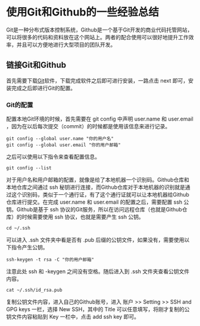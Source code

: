 # 使用Git和Github的一些经验总结

Git是一种分布式版本控制系统，Github是一个基于Git开发的商业代码托管网站，可以将很多的代码和资料放在这个网站上。两者的配合使用可以很好地提升工作效率，并且可以方便地进行大型项目的团队开发。

## 链接Git和Github

首先需要下载[Git](https://git-scm.com/downloads)软件，下载完成软件之后即可进行安装，一路点击 next 即可，安装完成之后即进行Git的配置。

### Git的配置

配置本地Git环境的时候，首先需要在 git config 中声明 user.name 和 user.email ，因为在以后每次提交（commit）的时候都是使用该信息来进行记录。

```
git config --global user.name "你的用户名"
git config --global user.email "你的用户邮箱"
```

之后可以使用以下指令来查看配置信息。

```
git config --list
```

对于用户名和用户邮箱的配置，就像是给了本地机器一个识别码。Github仓库和本地仓库之间通过 ssh 秘钥进行连接，而Github仓库对于本地机器的识别就是通过这个识别码，类似于一个通行证，有了这个通行证就可以让本地机器给Github仓库进行提交。在完成 user.name 和 user.email 的配置之后，需要配置 ssh 公钥。Github是基于 ssh 协议的Git服务，所以在访问远程仓库（也就是Github仓库）的时候需要使用 ssh 协议，也就是需要产生 ssh 公钥。

```
cd ~/.ssh
```

可以进入 .ssh 文件夹中看是否有 .pub 后缀的公钥文件，如果没有，需要使用以下指令产生公钥。

```
ssh-keygen -t rsa -C "你的用户邮箱"
```

注意此处 ssh 和 -keygen 之间没有空格。随后进入到 .ssh 文件夹查看公钥文件内容。

```
cat ~/.ssh/id_rsa.pub
```

复制公钥文件内容，进入自己的Github账号，进入 账户 >> Setting >> SSH and GPG keys 一栏，选择 New SSH，其中的 Title 可以任意填写，将刚才复制的公钥文件内容粘贴到 Key 一栏中，点击 add ssh key 即可。



